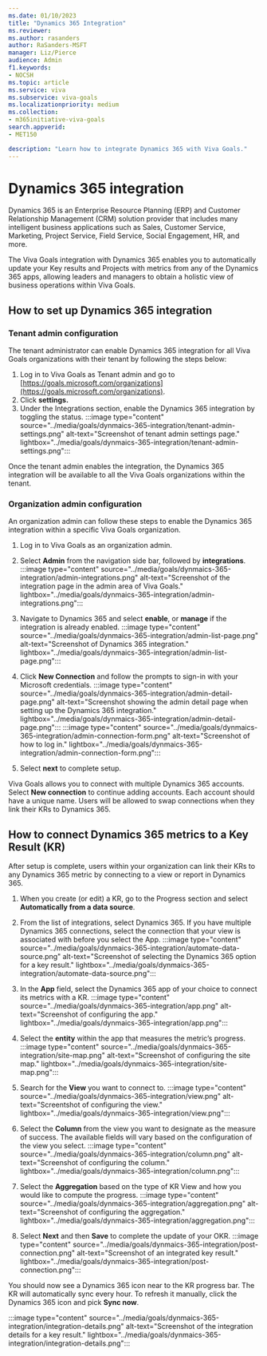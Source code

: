 ```yaml
---
ms.date: 01/10/2023
title: "Dynamics 365 Integration"
ms.reviewer: 
ms.author: rasanders
author: RaSanders-MSFT
manager: Liz/Pierce
audience: Admin
f1.keywords:
- NOCSH
ms.topic: article
ms.service: viva
ms.subservice: viva-goals
ms.localizationpriority: medium
ms.collection:  
- m365initiative-viva-goals
search.appverid:
- MET150

description: "Learn how to integrate Dynamics 365 with Viva Goals."
---
```


# Dynamics 365 integration

Dynamics 365 is an Enterprise Resource Planning (ERP) and Customer Relationship Management (CRM) solution provider that includes many intelligent business applications such as Sales, Customer Service, Marketing, Project Service, Field Service, Social Engagement, HR, and more.

The Viva Goals integration with Dynamics 365 enables you to automatically update your Key results and Projects with metrics from any of the Dynamics 365 apps, allowing leaders and managers to obtain a holistic view of business operations within Viva Goals. 
  
## How to set up Dynamics 365 integration 

### Tenant admin configuration 

The tenant administrator can enable Dynamics 365 integration for all Viva Goals organizations with their tenant by following the steps below:  

1. Log in to Viva Goals as Tenant admin and go to [https://goals.microsoft.com/organizations](https://goals.microsoft.com/organizations).
1. Click **settings.**
1. Under the Integrations section, enable the Dynamics 365 integration by toggling the status. 
 :::image type="content" source="../media/goals/dynmaics-365-integration/tenant-admin-settings.png" alt-text="Screenshot of tenant admin settings page." lightbox="../media/goals/dynmaics-365-integration/tenant-admin-settings.png":::

Once the tenant admin enables the integration, the Dynamics 365 integration will be available to all the Viva Goals organizations within the tenant.

### Organization admin configuration

An organization admin can follow these steps to enable the Dynamics 365 integration within a specific Viva Goals organization.

1. Log in to Viva Goals as an organization admin.

2. Select **Admin** from the navigation side bar, followed by **integrations**.
 :::image type="content" source="../media/goals/dynmaics-365-integration/admin-integrations.png" alt-text="Screenshot of the integration page in the admin area of Viva Goals." lightbox="../media/goals/dynmaics-365-integration/admin-integrations.png":::

3. Navigate to Dynamics 365 and select **enable**, or **manage** if the integration is already enabled.
 :::image type="content" source="../media/goals/dynmaics-365-integration/admin-list-page.png" alt-text="Screenshot of Dynamics 365 integration." lightbox="../media/goals/dynmaics-365-integration/admin-list-page.png":::

4. Click **New Connection** and follow the prompts to sign-in with your Microsoft credentials.
 :::image type="content" source="../media/goals/dynmaics-365-integration/admin-detail-page.png" alt-text="Screenshot showing the admin detail page when setting up the Dynamics 365 integration." lightbox="../media/goals/dynmaics-365-integration/admin-detail-page.png":::
 :::image type="content" source="../media/goals/dynmaics-365-integration/admin-connection-form.png" alt-text="Screenshot of how to log in." lightbox="../media/goals/dynmaics-365-integration/admin-connection-form.png":::

5. Select **next** to complete setup.

Viva Goals allows you to connect with multiple Dynamics 365 accounts. Select **New connection** to continue adding accounts. Each account should have a unique name. Users will be allowed to swap connections when they link their KRs to Dynamics 365.

## How to connect Dynamics 365 metrics to a Key Result (KR)

After setup is complete, users within your organization can link their KRs to any Dynamics 365 metric by connecting to a view or report in Dynamics 365.

1. When you create (or edit) a KR, go to the Progress section and select **Automatically from a data source**.
 
2. From the list of integrations, select Dynamics 365. If you have multiple Dynamics 365 connections, select the connection that your view is associated with before you select the App.
 :::image type="content" source="../media/goals/dynmaics-365-integration/automate-data-source.png" alt-text="Screenshot of selecting the Dynamics 365 option for a key result." lightbox="../media/goals/dynmaics-365-integration/automate-data-source.png":::

3. In the **App** field, select the Dynamics 365 app of your choice to connect its metrics with a KR.
 :::image type="content" source="../media/goals/dynmaics-365-integration/app.png" alt-text="Screenshot of configuring the app." lightbox="../media/goals/dynmaics-365-integration/app.png":::

4. Select the **entity** within the app that measures the metric’s progress.
 :::image type="content" source="../media/goals/dynmaics-365-integration/site-map.png" alt-text="Screenshot of configuring the site map." lightbox="../media/goals/dynmaics-365-integration/site-map.png":::

5. Search for the **View** you want to connect to.
 :::image type="content" source="../media/goals/dynmaics-365-integration/view.png" alt-text="Screentshot of configuring the view." lightbox="../media/goals/dynmaics-365-integration/view.png":::

6. Select the **Column** from the view you want to designate as the measure of success. The available fields will vary based on the configuration of the view you select.
 :::image type="content" source="../media/goals/dynmaics-365-integration/column.png" alt-text="Screenshot of configuring the column." lightbox="../media/goals/dynmaics-365-integration/column.png":::

7. Select the **Aggregation** based on the type of KR View and how you would like to compute the progress.
 :::image type="content" source="../media/goals/dynmaics-365-integration/aggregation.png" alt-text="Screenshot of configuring the aggregation." lightbox="../media/goals/dynmaics-365-integration/aggregation.png":::

8. Select **Next** and then **Save** to complete the update of your OKR.
 :::image type="content" source="../media/goals/dynmaics-365-integration/post-connection.png" alt-text="Screenshot of an integrated key result." lightbox="../media/goals/dynmaics-365-integration/post-connection.png":::

You should now see a Dynamics 365 icon near to the KR progress bar. The KR will automatically sync every hour. To refresh it manually, click the Dynamics 365 icon and pick **Sync now**.

:::image type="content" source="../media/goals/dynmaics-365-integration/integration-details.png" alt-text="Screenshot of the integration details for a key result." lightbox="../media/goals/dynmaics-365-integration/integration-details.png":::
